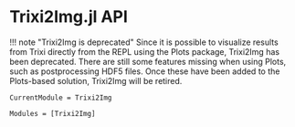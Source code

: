 # Trixi2Img.jl API

!!! note "Trixi2Img is deprecated"
    Since it is possible to visualize results from Trixi directly from the REPL
    using the Plots package, Trixi2Img has been deprecated. There are still some
    features missing when using Plots, such as postprocessing HDF5 files. Once
    these have been added to the Plots-based solution, Trixi2Img will be
    retired.

```@meta
CurrentModule = Trixi2Img
```

```@autodocs
Modules = [Trixi2Img]
```

